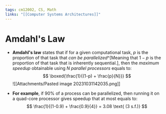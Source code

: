 ```yaml
---
tags: cm12002, CS, Math
links: "[[Computer Systems Architectures]]"
---
```

# Amdahl's Law
- **Amdahl's law** states that if for a given computational task, $p$ is the proportion of that task that *can be parallelized*^[Meaning that $1-p$ is the proportion of that task that is inherently sequential.], then the *maximum speedup* obtainable using $N$ *parallel processors* equals to:
    $$ \boxed{\frac{1}{(1-p) + \frac{p}{N}}} $$
    ![[Attachments/Pasted image 20231031142035.png]]

- **For example**, if $90\%$ of a process can be parallelized, then running it on a quad-core processor gives speedup that at most equals to:
    $$ \frac{1}{(1-0.9) + \frac{0.9}{4}} = 3.08 \text{ (3 s.f.)} $$
